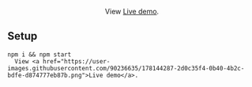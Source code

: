 
 <p align="center">
  View <a href="https://ishan-weather-app.netlify.app/">Live demo</a>.
 
 </p>

## Setup

```
npm i && npm start
  View <a href="https://user-images.githubusercontent.com/90236635/178144287-2d0c35f4-0b40-4b2c-bdfe-d874777eb87b.png">Live demo</a>.
```
